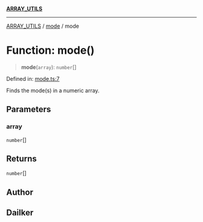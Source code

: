 [**ARRAY_UTILS**](../../README.md)

***

[ARRAY_UTILS](../../README.md) / [mode](../README.md) / mode

# Function: mode()

> **mode**(`array`): `number`[]

Defined in: [mode.ts:7](https://github.com/dailker/everyutil/blob/db1e809d4c097dd2ba5f952e07c115f09a518c6c/src/array/mode.ts#L7)

Finds the mode(s) in a numeric array.

## Parameters

### array

`number`[]

## Returns

`number`[]

## Author

## Dailker
